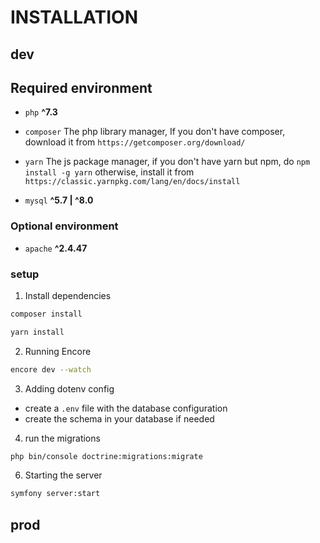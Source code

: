 # INSTALLATION

## dev

## Required environment

- `php` **^7.3**

- `composer` The php library manager,
  If you don't have composer, download it from
  `https://getcomposer.org/download/`

- `yarn` The js package manager,
  if you don't have yarn but npm, do `npm install -g yarn`
  otherwise, install it from `https://classic.yarnpkg.com/lang/en/docs/install`

- `mysql` **^5.7 | ^8.0** 

### Optional environment
- `apache` **^2.4.47**

### setup

1. Install dependencies
```sh
composer install
```

```sh
yarn install
```

2. Running Encore

```sh 
encore dev --watch
```

3. Adding dotenv config
- create a `.env` file with the database configuration
- create the schema in your database if needed

4. run the migrations
```sh
php bin/console doctrine:migrations:migrate
```

6. Starting the server
```sh
symfony server:start
```

## prod
<!-- TODO: Add prod instructions -->
